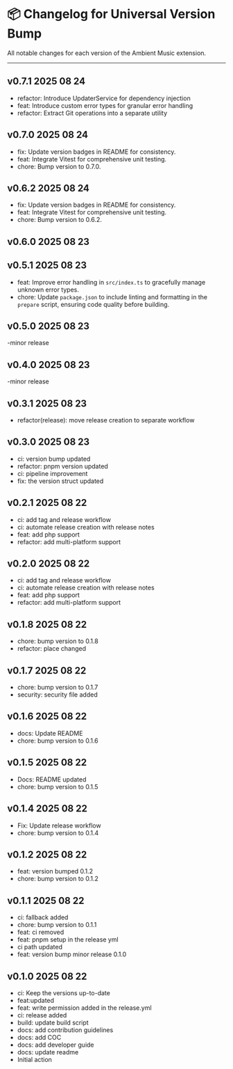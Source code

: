 # 📦 Changelog for Universal Version Bump

All notable changes for each version of the Ambient Music extension.

---

## v0.7.1 2025 08 24

- refactor: Introduce UpdaterService for dependency injection
- feat: Introduce custom error types for granular error handling
- refactor: Extract Git operations into a separate utility

## v0.7.0 2025 08 24

- fix: Update version badges in README for consistency.
- feat: Integrate Vitest for comprehensive unit testing.
- chore: Bump version to 0.7.0.

## v0.6.2 2025 08 24

- fix: Update version badges in README for consistency.
- feat: Integrate Vitest for comprehensive unit testing.
- chore: Bump version to 0.6.2.

## v0.6.0 2025 08 23

## v0.5.1 2025 08 23

- feat: Improve error handling in `src/index.ts` to gracefully manage unknown error types.
- chore: Update `package.json` to include linting and formatting in the `prepare` script, ensuring code quality before building.

## v0.5.0 2025 08 23

-minor release

## v0.4.0 2025 08 23

-minor release

## v0.3.1 2025 08 23

- refactor(release): move release creation to separate workflow

## v0.3.0 2025 08 23

- ci: version bump updated
- refactor: pnpm version updated
- ci: pipeline improvement
- fix: the version struct updated

## v0.2.1 2025 08 22

- ci: add tag and release workflow
- ci: automate release creation with release notes
- feat: add php support
- refactor: add multi-platform support

## v0.2.0 2025 08 22

- ci: add tag and release workflow
- ci: automate release creation with release notes
- feat: add php support
- refactor: add multi-platform support

## v0.1.8 2025 08 22

- chore: bump version to 0.1.8
- refactor: place changed

## v0.1.7 2025 08 22

- chore: bump version to 0.1.7
- security: security file added

## v0.1.6 2025 08 22

- docs: Update README
- chore: bump version to 0.1.6

## v0.1.5 2025 08 22

- Docs: README updated
- chore: bump version to 0.1.5

## v0.1.4 2025 08 22

- Fix: Update release workflow
- chore: bump version to 0.1.4

## v0.1.2 2025 08 22

- feat: version bumped 0.1.2
- chore: bump version to 0.1.2

## v0.1.1 2025 08 22

- ci: fallback added
- chore: bump version to 0.1.1
- feat: ci removed
- feat: pnpm setup in the release yml
- ci path updated
- feat: version bump minor release 0.1.0

## v0.1.0 2025 08 22

- ci: Keep the versions up-to-date
- feat:updated
- feat: write permission added in the release.yml
- ci: release added
- build: update build script
- docs: add contribution guidelines
- docs: add COC
- docs: add developer guide
- docs: update readme
- Initial action
